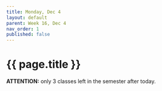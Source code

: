 ```yaml
---
title: Monday, Dec 4
layout: default
parent: Week 16, Dec 4
nav_order: 1
published: false
---
```


# {{ page.title }}

**ATTENTION:** only 3 classes left in the semester after today.
